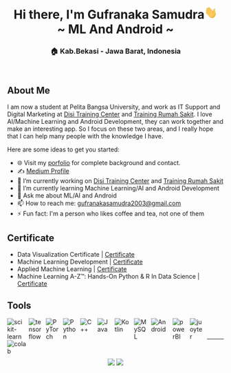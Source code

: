 <div align="center">
  <h1>Hi there, I'm Gufranaka Samudra<img src="https://github.com/ABSphreak/ABSphreak/blob/master/gifs/Hi.gif" width="30px" height="30px"><br/>~ ML And Android ~</h1>
 <h3>🏠 Kab.Bekasi - Jawa Barat, Indonesia</h3>
</div>

<br/>

## About Me
I am now a student at Pelita Bangsa University, and work as IT Support and Digital Marketing at [Disi Training Center](https://disitrainingcenter.com/) and [Training Rumah Sakit](https://trainingrumahsakit.co.id/). I love AI/Machine Learning and Android Development, they can work together and make an interesting app. So I focus on these two areas, and I really hope that I can help many people with the knowledge I have.

Here are some ideas to get you started:
- 🌐 Visit my [porfolio](https://github.com/AgufSamudra) for complete background and contact.
- ✍️ [Medium Profile](https://medium.com/@agufsamudra)
- 🔭 I’m currently working on [Disi Training Center](https://disitrainingcenter.com/) and [Training Rumah Sakit](https://trainingrumahsakit.co.id/)
- 🌱 I’m currently learning Machine Learning/AI and Android Development
- 💬 Ask me about ML/AI and Android
- 📫 How to reach me: gufranakasamudra2003@gmail.com
- ⚡ Fun fact: I'm a person who likes coffee and tea, not one of them

## Certificate
* Data Visualization Certificate | [Certificate](https://www.dicoding.com/certificates/QLZ9KEGNEZ5D)
* Machine Learning Development | [Certificate](https://www.dicoding.com/certificates/EYX47499OXDL)
* Applied Machine Learning | [Certificate](https://www.dicoding.com/certificates/81P22E9R8POY)
* Machine Learning A-Z™: Hands-On Python & R In Data Science | [Certificate](https://www.udemy.com/certificate/UC-85845751-8c92-4791-a272-ac3f520a0d5a/)

## Tools
<img align="left" alt="scikit-learn" width="40px" src="https://upload.wikimedia.org/wikipedia/commons/0/05/Scikit_learn_logo_small.svg" style="padding-right:10px;" />
<img align="left" alt="tensorflow" width="30px" src="https://upload.wikimedia.org/wikipedia/commons/2/2d/Tensorflow_logo.svg" style="padding-right:10px;" />
<img align="left" alt="PyTorch" width="30px" src="https://upload.wikimedia.org/wikipedia/commons/1/10/PyTorch_logo_icon.svg" style="padding-right:10px;" />
<img align="left" alt="Python" width="30px" src="https://upload.wikimedia.org/wikipedia/commons/thumb/c/c3/Python-logo-notext.svg/110px-Python-logo-notext.svg.png?20100317150552" style="padding-right:10px;" />
<img align="left" alt="C++" width="30px" src="https://upload.wikimedia.org/wikipedia/commons/1/18/ISO_C%2B%2B_Logo.svg" style="padding-right:10px;" />
<img align="left" alt="Java" width="30px" src="https://upload.wikimedia.org/wikipedia/en/thumb/3/30/Java_programming_language_logo.svg/800px-Java_programming_language_logo.svg.png" style="padding-right:10px;" />
<img align="left" alt="Kotlin" width="35px" src="https://upload.wikimedia.org/wikipedia/commons/7/74/Kotlin_Icon.png" style="padding-right:10px;" />
<img align="left" alt="MySQL" width="30px" src="https://cdn.jsdelivr.net/gh/devicons/devicon/icons/mysql/mysql-original.svg" style="padding-right:10px;" />
<img align="left" alt="Android" width="40px" src="https://upload.wikimedia.org/wikipedia/commons/6/64/Android_logo_2019_%28stacked%29.svg" style="padding-right:10px;" />
<img align="left" alt="powerBI" width="30px" src="https://upload.wikimedia.org/wikipedia/commons/c/cf/New_Power_BI_Logo.svg" style="padding-right:10px;" />
<img align="left" alt="juoyter" width="30px" src="https://upload.wikimedia.org/wikipedia/commons/3/38/Jupyter_logo.svg" style="padding-right:10px;" />
<img align="left" alt="colab" width="50px" src="https://upload.wikimedia.org/wikipedia/commons/d/d0/Google_Colaboratory_SVG_Logo.svg" style="padding-right:10px;" />

<br/>
<br/>

---

<br/>
<p align = "center">
  <img src = "https://github-readme-stats.vercel.app/api?username=AgufSamudra&show_icons=true&theme=bear" width = 400>
  <img src = "https://github-readme-streak-stats.herokuapp.com?user=AgufSamudra&theme=dark&hide_border=true" width = 400>
</p> 

